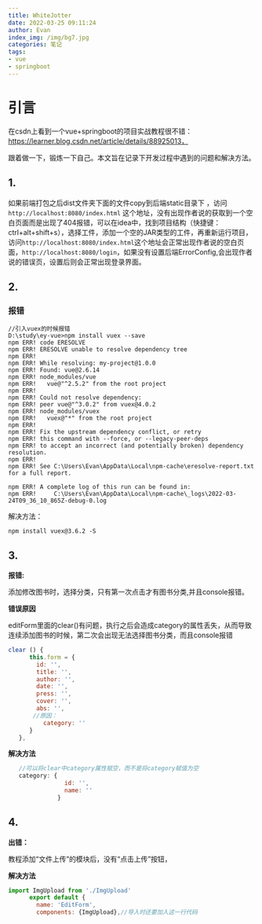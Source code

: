 ```yaml
---
title: WhiteJotter
date: 2022-03-25 09:11:24
author: Evan
index_img: /img/bg7.jpg
categories: 笔记
tags:
- vue
- springboot
---
```




# 引言

在csdn上看到一个vue+springboot的项目实战教程很不错：https://learner.blog.csdn.net/article/details/88925013，

跟着做一下，锻炼一下自己。本文旨在记录下开发过程中遇到的问题和解决方法。



 

## 1.

如果前端打包之后dist文件夹下面的文件copy到后端static目录下 ，访问` http://localhost:8080/index.html` 这个地址，没有出现作者说的获取到一个空白页面而是出现了404报错，可以在idea中，找到项目结构（快捷键：ctrl+alt+shift+s），选择工件，添加一个空的JAR类型的工件，再重新运行项目，访问`http://localhost:8080/index.html`这个地址会正常出现作者说的空白页面，`http://localhost:8080/login`，如果没有设置后端ErrorConfig,会出现作者说的错误页，设置后则会正常出现登录界面。

## 2.

### 报错

```
//引入vuex的时候报错
D:\study\ey-vue>npm install vuex --save
npm ERR! code ERESOLVE
npm ERR! ERESOLVE unable to resolve dependency tree
npm ERR!
npm ERR! While resolving: my-project@1.0.0
npm ERR! Found: vue@2.6.14
npm ERR! node_modules/vue
npm ERR!   vue@"^2.5.2" from the root project
npm ERR!
npm ERR! Could not resolve dependency:
npm ERR! peer vue@"^3.0.2" from vuex@4.0.2
npm ERR! node_modules/vuex
npm ERR!   vuex@"*" from the root project
npm ERR!
npm ERR! Fix the upstream dependency conflict, or retry
npm ERR! this command with --force, or --legacy-peer-deps
npm ERR! to accept an incorrect (and potentially broken) dependency resolution.
npm ERR!
npm ERR! See C:\Users\Evan\AppData\Local\npm-cache\eresolve-report.txt for a full report.

npm ERR! A complete log of this run can be found in:
npm ERR!     C:\Users\Evan\AppData\Local\npm-cache\_logs\2022-03-24T09_36_10_865Z-debug-0.log

```

解决方法：

```
npm install vuex@3.6.2 -S
```

## 3.

**报错:**

添加修改图书时，选择分类，只有第一次点击才有图书分类,并且console报错。

**错误原因**

editForm里面的clear()有问题，执行之后会造成category的属性丢失，从而导致连续添加图书的时候，第二次会出现无法选择图书分类，而且console报错

```javascript
clear () {
      this.form = {
        id: '',
        title: '',
        author: '',
        date: '',
        press: '',
        cover: '',
        abs: '',
       //原因：
          category: ''
      }
   },
```

**解决方法**

```js
   //可以将clear中category属性赋空，而不是将category赋值为空
   category: {
                id: '',
                name: ''
              }
```

## 4.

**出错：**

 教程添加“文件上传”的模块后，没有“点击上传”按钮，

**解决方法**

```js
import ImgUpload from './ImgUpload'
      export default {
        name: 'EditForm',
        components: {ImgUpload},//导入时还要加入这一行代码
```

